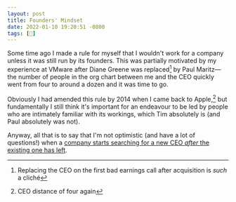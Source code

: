 ```yaml
---
layout: post
title: Founders' Mindset
date: 2022-01-10 19:20:51 -0800
tags: [📰]
---
```


Some time ago I made a rule for myself that I wouldn't work for a company unless it was still run by its founders. This was partially motivated by my experience at VMware after Diane Greene was replaced[^cliche] by Paul Maritz—the number of people in the org chart between me and the CEO quickly went from four to around a dozen and it was time to go.

Obviously I had amended this rule by 2014 when I came back to Apple,[^distance] but fundamentally I still think it's important for an endeavour to be led by people who are intimately familiar with its workings, which Tim absolutely is (and Paul absolutely was not).

<!-- heck arguing that Steve was the right CEO for when Apple was underdog, and Tim is a better CEO for Apple now that it's dominant is a post all its own -->

Anyway, all that is to say that I'm not optimistic (and have a lot of questions!) when a [company starts searching for a new CEO _after_ the existing one has left](https://signal.org/blog/new-year-new-ceo/).

[^cliche]: Replacing the CEO on the first bad earnings call after acquisition is _such_ a cliché
[^distance]: CEO distance of four again
